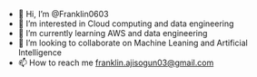 - 👋 Hi, I’m @Franklin0603
- 👀 I’m interested in Cloud computing and data engineering
- 🌱 I’m currently learning AWS and data engineering
- 💞️ I’m looking to collaborate on Machine Leaning and  Artificial Intelligence
- 📫 How to reach me franklin.ajisogun03@gmail.com

<!---
Franklin0603/Franklin0603 is a ✨ special ✨ repository because its `README.md` (this file) appears on your GitHub profile.
You can click the Preview link to take a look at your changes.
--->
